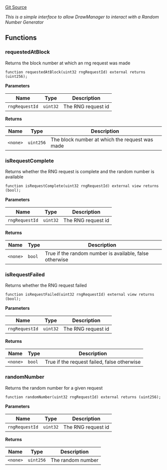 [Git Source](https://github.com/generationsoftware/pt-v5-draw-manager/blob/f04edd938f0ce3d6bbaf5db2748319d6ebf6b078/src/interfaces/IRng.sol)

*This is a simple interface to allow DrawManager to interact with a Random Number Generator*


## Functions
### requestedAtBlock

Returns the block number at which an rng request was made


```solidity
function requestedAtBlock(uint32 rngRequestId) external returns (uint256);
```
**Parameters**

|Name|Type|Description|
|----|----|-----------|
|`rngRequestId`|`uint32`|The RNG request id|

**Returns**

|Name|Type|Description|
|----|----|-----------|
|`<none>`|`uint256`|The block number at which the request was made|


### isRequestComplete

Returns whether the RNG request is complete and the random number is available


```solidity
function isRequestComplete(uint32 rngRequestId) external view returns (bool);
```
**Parameters**

|Name|Type|Description|
|----|----|-----------|
|`rngRequestId`|`uint32`|The RNG request id|

**Returns**

|Name|Type|Description|
|----|----|-----------|
|`<none>`|`bool`|True if the random number is available, false otherwise|


### isRequestFailed

Returns whether the RNG request failed


```solidity
function isRequestFailed(uint32 rngRequestId) external view returns (bool);
```
**Parameters**

|Name|Type|Description|
|----|----|-----------|
|`rngRequestId`|`uint32`|The RNG request id|

**Returns**

|Name|Type|Description|
|----|----|-----------|
|`<none>`|`bool`|True if the request failed, false otherwise|


### randomNumber

Returns the random number for a given request


```solidity
function randomNumber(uint32 rngRequestId) external returns (uint256);
```
**Parameters**

|Name|Type|Description|
|----|----|-----------|
|`rngRequestId`|`uint32`|The RNG request id|

**Returns**

|Name|Type|Description|
|----|----|-----------|
|`<none>`|`uint256`|The random number|


